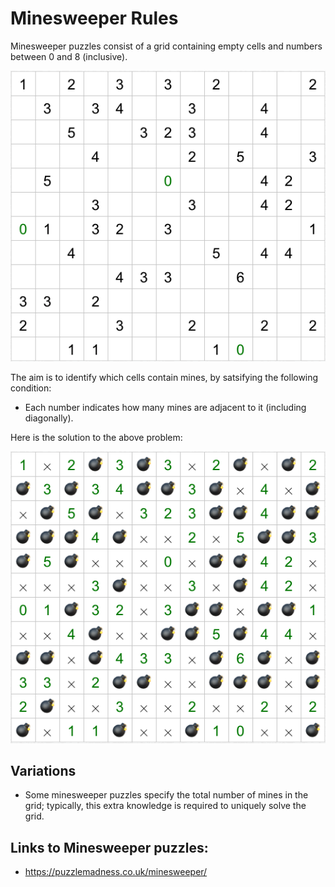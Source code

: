 # Minesweeper Rules

Minesweeper puzzles consist of a grid containing empty cells and numbers between 0 and 8 (inclusive).

![Example minesweeper puzzle](minesweeper.png "Example minesweeper puzzle")

The aim is to identify which cells contain mines, by satsifying the following condition:

* Each number indicates how many mines are adjacent to it (including diagonally).

Here is the solution to the above problem:

![Example minesweeper puzzle solution](minesweeper_sol.png "Example minesweeper puzzle solution")

## Variations

* Some minesweeper puzzles specify the total number of mines in the grid; typically, this extra knowledge is required to uniquely solve the grid.

## Links to Minesweeper puzzles:

* https://puzzlemadness.co.uk/minesweeper/
